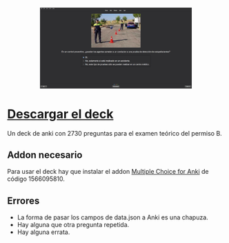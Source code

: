 
<div align="center">
  <p float="left">
    <img src="preview3.png" width="70%" height="70%">
  </p>
</div>

# [Descargar el deck](https://github.com/donmerendolo/anki-carnet-B/raw/master/Carnet%20B.apkg)
Un deck de anki con 2730 preguntas para el examen teórico del permiso B.

## Addon necesario
Para usar el deck hay que instalar el addon [Multiple Choice for Anki](https://ankiweb.net/shared/info/1566095810) de código 1566095810.

## Errores

 - La forma de pasar los campos de data.json a Anki es una chapuza.
 - Hay alguna que otra pregunta repetida.
 - Hay alguna errata.
 